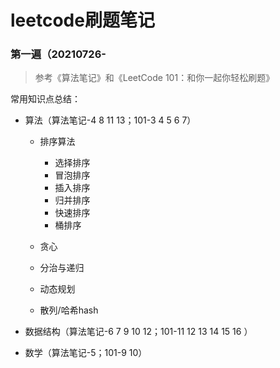 # leetcode刷题笔记

### 第一遍（20210726-

> 参考《算法笔记》和《LeetCode 101：和你一起你轻松刷题》

常用知识点总结：

* 算法（算法笔记-4 8 11 13；101-3 4 5 6 7）

  * 排序算法

    * 选择排序
    * 冒泡排序
    * 插入排序
    * 归并排序
    * 快速排序
    * 桶排序

  * 贪心

  * 分治与递归

  * 动态规划

  * 散列/哈希hash

    

* 数据结构（算法笔记-6 7 9 10 12；101-11 12 13 14 15 16 ）

* 数学（算法笔记-5；101-9 10）

  

  

  

